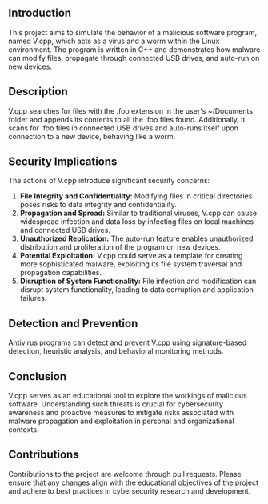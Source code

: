 ## Introduction
This project aims to simulate the behavior of a malicious software program, named V.cpp, which acts as a virus and a worm within the Linux environment. The program is written in C++ and demonstrates how malware can modify files, propagate through connected USB drives, and auto-run on new devices.

## Description
V.cpp searches for files with the .foo extension in the user's ~/Documents folder and appends its contents to all the .foo files found. Additionally, it scans for .foo files in connected USB drives and auto-runs itself upon connection to a new device, behaving like a worm.

## Security Implications
The actions of V.cpp introduce significant security concerns:
1. **File Integrity and Confidentiality:** Modifying files in critical directories poses risks to data integrity and confidentiality.
2. **Propagation and Spread:** Similar to traditional viruses, V.cpp can cause widespread infection and data loss by infecting files on local machines and connected USB drives.
3. **Unauthorized Replication:** The auto-run feature enables unauthorized distribution and proliferation of the program on new devices.
4. **Potential Exploitation:** V.cpp could serve as a template for creating more sophisticated malware, exploiting its file system traversal and propagation capabilities.
5. **Disruption of System Functionality:** File infection and modification can disrupt system functionality, leading to data corruption and application failures.

## Detection and Prevention
Antivirus programs can detect and prevent V.cpp using signature-based detection, heuristic analysis, and behavioral monitoring methods.

## Conclusion
V.cpp serves as an educational tool to explore the workings of malicious software. Understanding such threats is crucial for cybersecurity awareness and proactive measures to mitigate risks associated with malware propagation and exploitation in personal and organizational contexts.

## Contributions
Contributions to the project are welcome through pull requests. Please ensure that any changes align with the educational objectives of the project and adhere to best practices in cybersecurity research and development.